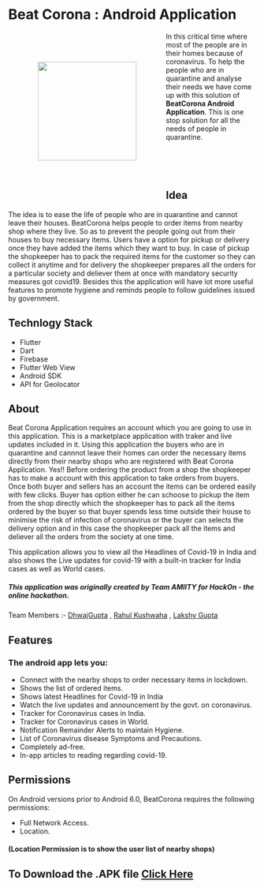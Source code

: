 # Beat Corona : Android Application

<img src="assets/icon.png" align="left"
width="200" hspace="60" vspace="60"> In this critical time where most of the people are in their homes because of coronavirus. To help the people who are in quarantine and analyse their needs we have come up with this solution of <strong>BeatCorona Android Application</strong>. This is one stop solution for all the needs of people in quarantine.<br><br><br><br><br>

## Idea

The idea is to ease the life of people who are in quarantine and cannot leave their houses. BeatCorona helps people to order items from nearby shop where they live. So as to prevent the people going out from their houses to buy necessary items. Users have a option for pickup or delivery once they have added the items which they want to buy. In case of pickup the shopkeeper has to pack the required items for the customer so they can collect it anytime and for delivery the shopkeeper prepares all the orders for a particular society and deliever them at once with mandatory security measures got covid19. Besides this the application will have lot more useful features to promote hygiene and reminds people to follow guidelines issued by government.

## Technlogy Stack

- Flutter
- Dart
- Firebase
- Flutter Web View
- Android SDK
- API for Geolocator

## About

Beat Corona Application requires an account which you are going to use in this application. This is a marketplace application with traker and live updates included in it. Using this application the buyers who are in quarantine and cannnot leave their homes can order the necessary items directly from their nearby shops who are registered with Beat Corona Application. Yes!! Before ordering the product from a shop the shopkeeper has to make a account with this application to take orders from buyers. Once both buyer and sellers has an account the items can be ordered easily with few clicks. 
Buyer has option either he can schoose to pickup the item from the shop directly which the shopkeeper has to pack all the items ordered by the buyer so that buyer spends less time outside their house to minimise the risk of infection of coronavirus or the buyer can selects the delivery option and in this case the shopkeeper pack all the items and deliever all the orders from the society at one time.

This application allows you to view all the Headlines of Covid-19 in India and also shows the Live updates for covid-19 with a built-in tracker for India cases as well as World cases. 

##### This application was originally created by Team AMIITY for HackOn - the online hackathon.
Team Members :- [DhwajGupta](https://github.com/dhwaj1902) , [Rahul Kushwaha](https://github.com/RahulKushwaha762) , [Lakshy Gupta](https://github.com/lakshygupta)

## Features

### The android app lets you:
- Connect with the nearby shops to order necessary items in lockdown.
- Shows the list of ordered items. 
- Shows latest Headlines for Covid-19 in India
- Watch the live updates and announcement by the govt. on coronavirus.
- Tracker for Coronavirus cases in India.
- Tracker for Coronavirus cases in World.
- Notification Remainder Alerts to maintain Hygiene.
- List of Coronavirus disease Symptoms and Precautions.
- Completely ad-free.
- In-app articles to reading regarding covid-19.

## Permissions

On Android versions prior to Android 6.0, BeatCorona requires the following permissions:
- Full Network Access.
- Location.
#### (Location Permission is to show the user list of nearby shops)

## To Download the .APK file [Click Here](https://drive.google.com/file/d/10okpKecQNRfLM0yUbzt-nm0aiOJadHhA)
